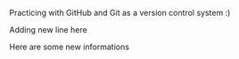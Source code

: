 Practicing with GitHub and Git as a version control system :)

Adding new line here

Here are some new informations
